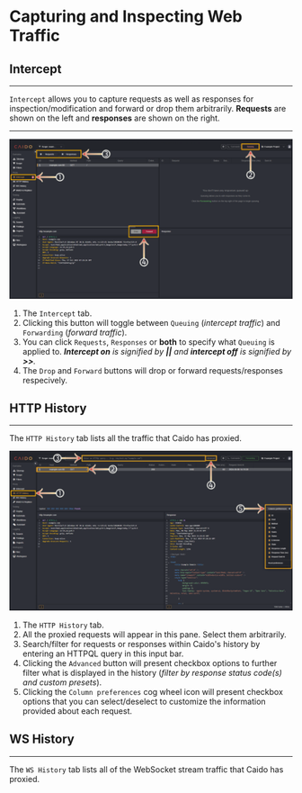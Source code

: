 # Capturing and Inspecting Web Traffic

## Intercept

---

`Intercept` allows you to capture requests as well as responses for inspection/modification and forward or drop them arbitrarily. **Requests** are shown on the left and **responses** are shown on the right.

---

<img alt="Intercept tab." src="../../_images/intercept_tab.png" center/>

1. The `Intercept` tab.
2. Clicking this button will toggle between `Queuing` (_intercept traffic_) and `Forwarding` (_forward traffic_).
3. You can click `Requests`, `Responses` or **both** to specify what `Queuing` is applied to. _**Intercept on** is signified by **||** and **intercept off** is signified by **>>**._
4. The `Drop` and `Forward` buttons will drop or forward requests/responses respecively.

## HTTP History

---

The `HTTP History` tab lists all the traffic that Caido has proxied.

<img alt="Intercept tab." src="../../_images/history_tab.png" center/>

1. The `HTTP History` tab.
2. All the proxied requests will appear in this pane. Select them arbitrarily.
3. Search/filter for requests or responses within Caido's history by entering an HTTPQL query in this input bar.
4. Clicking the `Advanced` button will present checkbox options to further filter what is displayed in the history (_filter by response status code(s) and custom presets_).
5. Clicking the `Column preferences` cog wheel icon will present checkbox options that you can select/deselect to customize the information provided about each request.

## WS History

---

The `WS History` tab lists all of the WebSocket stream traffic that Caido has proxied.
